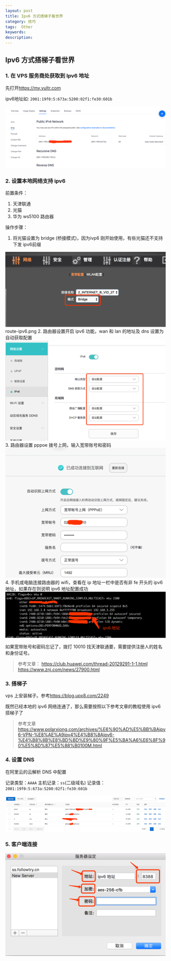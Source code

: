 ```yaml
---
layout: post
title: Ipv6 方式搭梯子看世界
category: 技巧	
tags:  Other
keywords: 
description: 
---
```


## Ipv6 方式搭梯子看世界

### 1. 在 VPS 服务商处获取到 Ipv6 地址

先打开<https://my.vultr.com>

ipv6地址如: `2001:19f0:5:673a:5200:02f1:fe30:601b`

![vultr-ipv6](//raw.githubusercontent.com/George5814/blog-pic/master/image/vultr-ipv6.png)

### 2. 设置本地网络支持 ipv6

前置条件：
1. 天津联通
2. 光猫
3. 华为 ws5100 路由器

操作步骤：

1. 将光猫设置为 bridge (桥接模式)，因为ivp6 刚开始使用，有些光猫还不支持下发 ipv6前缀
   
![model-setup](//raw.githubusercontent.com/George5814/blog-pic/master/image/model-setup.png)
route-ipv6.png
2. 路由器设置开启 ipv6 功能，wan 和 lan 的地址及 dns 设置为自动获取配置
   ![route-ipv6](//raw.githubusercontent.com/George5814/blog-pic/master/image/route-ipv6.png)
3. 路由器设置 pppoe 拨号上网，输入宽带账号和密码
   ![pppoe](//raw.githubusercontent.com/George5814/blog-pic/master/image/pppoe.png)
4. 手机或电脑连接路由器的 wifi，查看在 ip 地址一栏中是否有非 fe 开头的 ipv6 地址，如果存在则说明 ipv6 地址配置成功
   ![pc-ipv6](//raw.githubusercontent.com/George5814/blog-pic/master/image/pc-ipv6.png)


如果宽带账号和密码忘记了，拨打 10010 找天津联通要，需要提供注册人的姓名和身份证号。

> 参考文章：
> <https://club.huawei.com/thread-20129291-1-1.html>
> <https://www.znj.com/news/27900.html>

### 3. 搭梯子

vps 上安装梯子。参考<https://blog.upx8.com/2249>


既然已经本地的 ipv6 网络连通了，那么需要按照以下参考文章的教程使用 ipv6 搭梯子了

> 参考文章
> <https://www.polarxiong.com/archives/%E6%90%AD%E5%BB%BAipv6-VPN-%E8%AE%A9ipv4%E4%B8%8Aipv6-%E4%B8%8B%E8%BD%BD%E9%80%9F%E5%BA%A6%E6%8F%90%E5%8D%87%E5%88%B0100M.html>

### 4. 设置 DNS

在阿里云的云解析 DNS 中配置

记录类型：`AAAA`
主机记录：`ss`(二级域名)
记录值：`2001:19f0:5:673a:5200:02f1:fe30:601b`

![dns-1](//raw.githubusercontent.com/George5814/blog-pic/master/image/dns-1.png)


### 5. 客户端连接

![ss-client-setup](//raw.githubusercontent.com/George5814/blog-pic/master/image/ss-client-setup.png)









